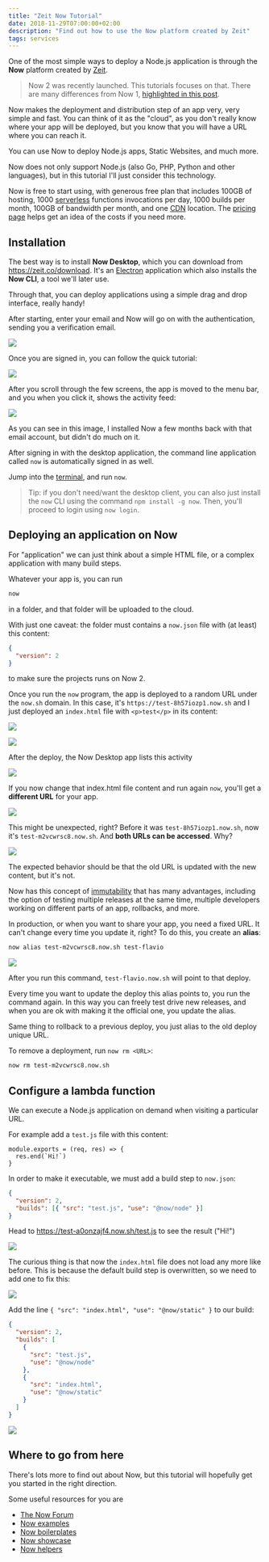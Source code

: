 ```yaml
---
title: "Zeit Now Tutorial"
date: 2018-11-29T07:00:00+02:00
description: "Find out how to use the Now platform created by Zeit"
tags: services
---
```


One of the most simple ways to deploy a Node.js application is through the **Now** platform created by [Zeit](https://zeit.co).

> Now 2 was recently launched. This tutorials focuses on that. There are many differences from Now 1, [highlighted in this post](https://zeit.co/docs/v2/platform/upgrade-to-2-0).

Now makes the deployment and distribution step of an app very, very simple and fast. You can think of it as the "cloud", as you don't really know where your app will be deployed, but you know that you will have a URL where you can reach it.

You can use Now to deploy Node.js apps, Static Websites, and much more.

Now does not only support Node.js (also Go, PHP, Python and other languages), but in this tutorial I'll just consider this technology.

Now is free to start using, with generous free plan that includes 100GB of hosting, 1000 [serverless](/serverless/) functions invocations per day, 1000 builds per month, 100GB of bandwidth per month, and one [CDN](/cdn/) location. The [pricing page](https://zeit.co/pricing) helps get an idea of the costs if you need more.

## Installation

The best way is to install **Now Desktop**, which you can download from https://zeit.co/download. It's an [Electron](/electron/) application which also installs the **Now CLI**,  a tool we'll later use.

Through that, you can deploy applications using a simple drag and drop interface, really handy!

After starting, enter your email and Now will go on with the authentication, sending you a verification email.

![](Screen%20Shot%202018-11-08%20at%2019.14.42.png)

Once you are signed in, you can follow the quick tutorial:

![](Screen%20Shot%202018-11-08%20at%2019.16.39.png)

After you scroll through the few screens, the app is moved to the menu bar, and you when you click it, shows the activity feed:

![](Screen%20Shot%202018-11-08%20at%2019.18.11.png)

As you can see in this image, I installed Now a few months back with that email account, but didn't do much on it.

After signing in with the desktop application, the command line application called `now` is automatically signed in as well.

Jump into the [terminal](/macos-terminal/), and run `now`.

> Tip: if you don't need/want the desktop client, you can also just install the `now` CLI using the command `npm install -g now`. Then, you'll proceed to login using `now login`.

## Deploying an application on Now

For "application" we can just think about a simple HTML file, or a complex application with many build steps.

Whatever your app is, you can run

```bash
now
```

in a folder, and that folder will be uploaded to the cloud.

With just one caveat: the folder must contains a `now.json` file with (at least) this content:

```json
{
  "version": 2
}
```

to make sure the projects runs on Now 2.

Once you run the `now` program, the app is deployed to a random URL under the `now.sh` domain. In this case, it's `https://test-8h57iozp1.now.sh` and I just deployed an `index.html` file with `<p>test</p>` in its content:

![](Screen%20Shot%202018-11-08%20at%2020.02.14.png)

![](Screen%20Shot%202018-11-08%20at%2020.03.32.png)

After the deploy, the Now Desktop app lists this activity

![](Screen%20Shot%202018-11-09%20at%2009.54.03.png)

If you now change that index.html file content and run again `now`, you'll get a **different URL** for your app.

![](Screen%20Shot%202018-11-09%20at%2009.56.54.png)

This might be unexpected, right? Before it was `test-8h57iozp1.now.sh`, now it's `test-m2vcwrsc8.now.sh`. And **both URLs can be accessed**. Why?

![](Screen%20Shot%202018-11-09%20at%2009.59.59.png)

The expected behavior should be that the old URL is updated with the new content, but it's not.

Now has this concept of [immutability](https://zeit.co/docs/v2/deployments/concepts/immutability) that has many advantages, including the option of testing multiple releases at the same time, multiple developers working on different parts of an app, rollbacks, and more.

In production, or when you want to share your app, you need a fixed URL. It can't change every time you update it, right? To do this, you create an **alias**:

```bash
now alias test-m2vcwrsc8.now.sh test-flavio
```

![](Screen%20Shot%202018-11-09%20at%2011.05.37.png)

After you run this command, `test-flavio.now.sh` will point to that deploy.

Every time you want to update the deploy this alias points to, you run the command again. In this way you can freely test drive new releases, and when you are ok with making it the official one, you update the alias.

Same thing to rollback to a previous deploy, you just alias to the old deploy unique URL.

To remove a deployment, run `now rm <URL>`:

```bash
now rm test-m2vcwrsc8.now.sh
```

## Configure a lambda function

We can execute a Node.js application on demand when visiting a particular URL.

For example add a `test.js` file with this content:

```
module.exports = (req, res) => {
  res.end(`Hi!`)
}
```

In order to make it executable, we must add a build step to `now.json`:

```json
{
  "version": 2,
  "builds": [{ "src": "test.js", "use": "@now/node" }]
}
```

Head to <https://test-a0onzajf4.now.sh/test.js> to see the result ("Hi!")

![](Screen%20Shot%202018-11-09%20at%2011.32.59.png)

The curious thing is that now the `index.html` file does not load any more like before. This is because the default build step is overwritten, so we need to add one to fix this:

![](Screen%20Shot%202018-11-09%20at%2011.33.59.png)

Add the line `{ "src": "index.html", "use": "@now/static" }` to our build:

```json
{
  "version": 2,
  "builds": [
    {
      "src": "test.js",
      "use": "@now/node"
    },
    {
      "src": "index.html",
      "use": "@now/static"
    }
  ]
}
```

![](Screen%20Shot%202018-11-09%20at%2011.36.27.png)

## Where to go from here

There's lots more to find out about Now, but this tutorial will hopefully get you started in the right direction.

Some useful resources for you are

- [The Now Forum](https://spectrum.chat/zeit/now)
- [Now examples](https://github.com/zeit/now-examples)
- [Now boilerplates](https://github.com/zeit/awesome-zeit#boilerplates)
- [Now showcase](https://github.com/zeit/awesome-zeit#now-showcase)
- [Now helpers](https://github.com/zeit/awesome-zeit#helpers)